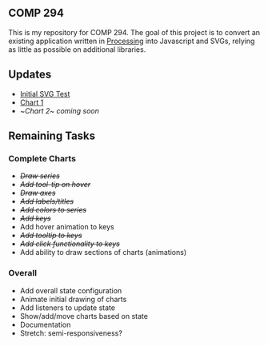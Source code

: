 ## COMP 294

This is my repository for COMP 294. The goal of this project is to convert an existing application written in [Processing](https://processing.org/) into Javascript and SVGs, relying as little as possible on additional libraries.

## Updates

- [Initial SVG Test](https://msquizzle.github.io/COMP-294/SVG-SAMPLES/svg-samples.html)
- [Chart 1](https://msquizzle.github.io/COMP-294/chart-samples/chart1.html)
- ~_Chart 2_~ _coming soon_

## Remaining Tasks

### Complete Charts
- _~~Draw series~~_
- _~~Add tool-tip on hover~~_
- _~~Draw axes~~_
- _~~Add labels/titles~~_
- _~~Add colors to series~~_
- _~~Add keys~~_
- Add hover animation to keys
- _~~Add tooltip to keys~~_
- _~~Add click functionality to keys~~_
- Add ability to draw sections of charts (animations)

### Overall

- Add overall state configuration
- Animate initial drawing of charts
- Add listeners to update state
- Show/add/move charts based on state
- Documentation
- Stretch: semi-responsiveness?

